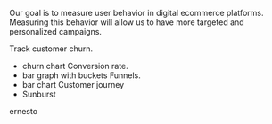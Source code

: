 Our goal is to measure user behavior in digital ecommerce platforms. Measuring this behavior will allow us to have more targeted and personalized campaigns. 

Track customer churn.
- churn chart
Conversion rate.
- bar graph with buckets
Funnels.
- bar chart
Customer journey
- Sunburst


ernesto